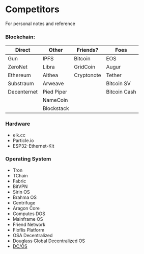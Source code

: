 # Competitors
For personal notes and reference

### Blockchain:

| Direct      | Other      | Friends?    | Foes         |
|-------------|------------|------------|--------------|
| Gun         | IPFS       | Bitcoin    | EOS          |
| ZeroNet     | Libra      | GridCoin   | Augur        |
| Ethereum    | Althea     | Cryptonote | Tether       |
| Substraum   | Arweave    |            | Bitcoin SV   |
| Decenternet | Pied Piper |            | Bitcoin Cash |
|             | NameCoin   |            |              |
|             | Blockstack |            |              |

### Hardware
- elk.cc
- Particle.io
- ESP32-Ethernet-Kit

### Operating System
- Tron
- TChain
- Fabric
- BitVPN
- Sirin OS
- Brahma OS
- Centrifuge
- Aragon Core
- Computes DOS
- Mainframe OS
- Friend Network
- Floflis Platform
- OSA Decentralized
- Douglass Global Decentralized OS  
- [DC/OS](https://dcos.io/)
